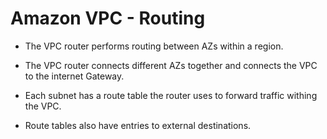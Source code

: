 # Amazon VPC - Routing

- The VPC router performs routing between AZs within a region.

- The VPC router connects different AZs together and connects the VPC to the internet Gateway.

- Each subnet has a route table the router uses to forward traffic withing the VPC.

- Route tables also have entries to external destinations.